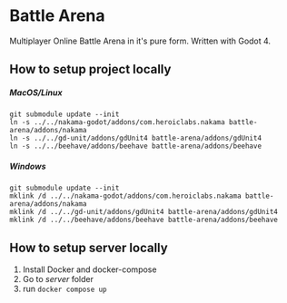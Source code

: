 # Battle Arena

Multiplayer Online Battle Arena in it's pure form. Written with Godot 4.

## How to setup project locally

##### MacOS/Linux
```
git submodule update --init
ln -s ../../nakama-godot/addons/com.heroiclabs.nakama battle-arena/addons/nakama
ln -s ../../gd-unit/addons/gdUnit4 battle-arena/addons/gdUnit4
ln -s ../../beehave/addons/beehave battle-arena/addons/beehave
```

##### Windows
```
git submodule update --init
mklink /d ../../nakama-godot/addons/com.heroiclabs.nakama battle-arena/addons/nakama
mklink /d ../../gd-unit/addons/gdUnit4 battle-arena/addons/gdUnit4
mklink /d ../../beehave/addons/beehave battle-arena/addons/beehave
```

## How to setup server locally

1. Install Docker and docker-compose
2. Go to *server* folder
3. run `docker compose up`

